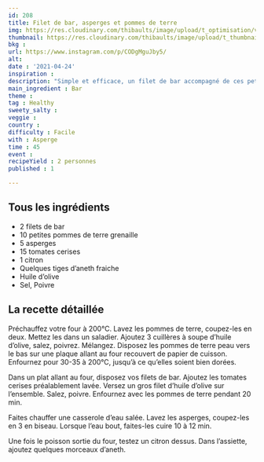 ```yaml
---
id: 208
title: Filet de bar, asperges et pommes de terre
img: https://res.cloudinary.com/thibaults/image/upload/t_optimisation/v1619279999/Recipes/20210424_filet_bar_asperges.jpg
thumbnail: https://res.cloudinary.com/thibaults/image/upload/t_thumbnail_josie/v1619279999/Recipes/20210424_filet_bar_asperges.jpg
bkg : 
url: https://www.instagram.com/p/CODgMguJby5/
alt: 
date : '2021-04-24'
inspiration : 
description: "Simple et efficace, un filet de bar accompagné de ces petits légumes : asperges, pommes de terre, tomates"
main_ingredient : Bar
theme : 
tag : Healthy
sweety_salty : 
veggie : 
country : 
difficulty : Facile
with : Asperge
time : 45
event : 
recipeYield : 2 personnes
published : 1

---
```


## Tous les ingrédients
 - 2 filets de bar
 - 10 petites pommes de terre grenaille
 - 5 asperges
 - 15 tomates cerises
 - 1 citron
 - Quelques tiges d’aneth fraiche
 - Huile d’olive
 - Sel, Poivre

## La recette détaillée
Préchauffez votre four à 200°C. Lavez les pommes de terre, coupez-les en deux. Mettez les dans un saladier. Ajoutez 3 cuillères à soupe d’huile d’olive, salez, poivrez. Mélangez. Disposez les pommes de terre peau vers le bas sur une plaque allant au four recouvert de papier de cuisson. Enfournez pour 30-35 à 200°C, jusqu’à ce qu’elles soient bien dorées.

Dans un plat allant au four, disposez vos filets de bar. Ajoutez les tomates cerises préalablement lavée. Versez un gros filet d’huile d’olive sur l’ensemble. Salez, poivre. Enfournez avec les pommes de terre pendant 20 min.

Faites chauffer une casserole d’eau salée. Lavez les asperges, coupez-les en 3 en biseau. Lorsque l’eau bout, faites-les cuire 10 à 12 min.

Une fois le poisson sortie du four, testez un citron dessus. Dans l’assiette, ajoutez quelques morceaux d’aneth.